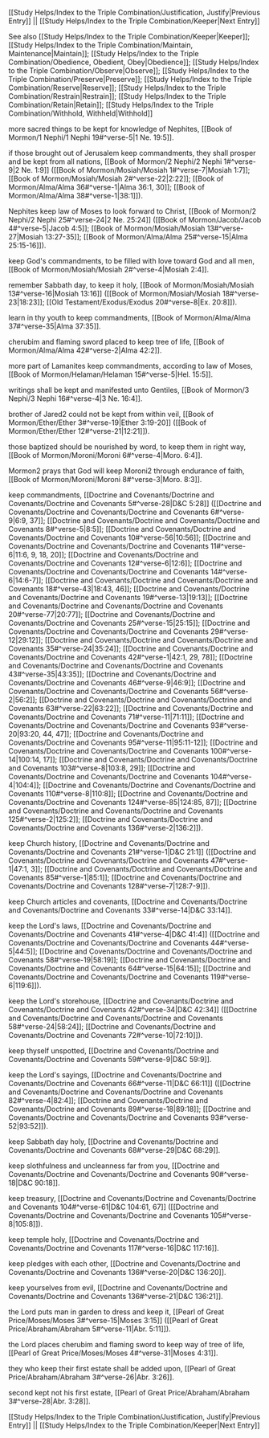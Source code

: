 [[Study Helps/Index to the Triple Combination/Justification, Justify|Previous Entry]]  ||  [[Study Helps/Index to the Triple Combination/Keeper|Next Entry]]

 See also [[Study Helps/Index to the Triple Combination/Keeper|Keeper]]; [[Study Helps/Index to the Triple Combination/Maintain, Maintenance|Maintain]]; [[Study Helps/Index to the Triple Combination/Obedience, Obedient, Obey|Obedience]]; [[Study Helps/Index to the Triple Combination/Observe|Observe]]; [[Study Helps/Index to the Triple Combination/Preserve|Preserve]]; [[Study Helps/Index to the Triple Combination/Reserve|Reserve]]; [[Study Helps/Index to the Triple Combination/Restrain|Restrain]]; [[Study Helps/Index to the Triple Combination/Retain|Retain]]; [[Study Helps/Index to the Triple Combination/Withhold, Withheld|Withhold]]

 more sacred things to be kept for knowledge of Nephites, [[Book of Mormon/1 Nephi/1 Nephi 19#^verse-5|1 Ne. 19:5]].

 if those brought out of Jerusalem keep commandments, they shall prosper and be kept from all nations, [[Book of Mormon/2 Nephi/2 Nephi 1#^verse-9|2 Ne. 1:9]] ([[Book of Mormon/Mosiah/Mosiah 1#^verse-7|Mosiah 1:7]]; [[Book of Mormon/Mosiah/Mosiah 2#^verse-22|2:22]]; [[Book of Mormon/Alma/Alma 36#^verse-1|Alma 36:1, 30]]; [[Book of Mormon/Alma/Alma 38#^verse-1|38:1]]).

 Nephites keep law of Moses to look forward to Christ, [[Book of Mormon/2 Nephi/2 Nephi 25#^verse-24|2 Ne. 25:24]] ([[Book of Mormon/Jacob/Jacob 4#^verse-5|Jacob 4:5]]; [[Book of Mormon/Mosiah/Mosiah 13#^verse-27|Mosiah 13:27-35]]; [[Book of Mormon/Alma/Alma 25#^verse-15|Alma 25:15-16]]).

 keep God's commandments, to be filled with love toward God and all men, [[Book of Mormon/Mosiah/Mosiah 2#^verse-4|Mosiah 2:4]].

 remember Sabbath day, to keep it holy, [[Book of Mormon/Mosiah/Mosiah 13#^verse-16|Mosiah 13:16]] ([[Book of Mormon/Mosiah/Mosiah 18#^verse-23|18:23]]; [[Old Testament/Exodus/Exodus 20#^verse-8|Ex. 20:8]]).

 learn in thy youth to keep commandments, [[Book of Mormon/Alma/Alma 37#^verse-35|Alma 37:35]].

 cherubim and flaming sword placed to keep tree of life, [[Book of Mormon/Alma/Alma 42#^verse-2|Alma 42:2]].

 more part of Lamanites keep commandments, according to law of Moses, [[Book of Mormon/Helaman/Helaman 15#^verse-5|Hel. 15:5]].

 writings shall be kept and manifested unto Gentiles, [[Book of Mormon/3 Nephi/3 Nephi 16#^verse-4|3 Ne. 16:4]].

 brother of Jared2 could not be kept from within veil, [[Book of Mormon/Ether/Ether 3#^verse-19|Ether 3:19-20]] ([[Book of Mormon/Ether/Ether 12#^verse-21|12:21]]).

 those baptized should be nourished by word, to keep them in right way, [[Book of Mormon/Moroni/Moroni 6#^verse-4|Moro. 6:4]].

 Mormon2 prays that God will keep Moroni2 through endurance of faith, [[Book of Mormon/Moroni/Moroni 8#^verse-3|Moro. 8:3]].

 keep commandments, [[Doctrine and Covenants/Doctrine and Covenants/Doctrine and Covenants 5#^verse-28|D&C 5:28]] ([[Doctrine and Covenants/Doctrine and Covenants/Doctrine and Covenants 6#^verse-9|6:9, 37]]; [[Doctrine and Covenants/Doctrine and Covenants/Doctrine and Covenants 8#^verse-5|8:5]]; [[Doctrine and Covenants/Doctrine and Covenants/Doctrine and Covenants 10#^verse-56|10:56]]; [[Doctrine and Covenants/Doctrine and Covenants/Doctrine and Covenants 11#^verse-6|11:6, 9, 18, 20]]; [[Doctrine and Covenants/Doctrine and Covenants/Doctrine and Covenants 12#^verse-6|12:6]]; [[Doctrine and Covenants/Doctrine and Covenants/Doctrine and Covenants 14#^verse-6|14:6-7]]; [[Doctrine and Covenants/Doctrine and Covenants/Doctrine and Covenants 18#^verse-43|18:43, 46]]; [[Doctrine and Covenants/Doctrine and Covenants/Doctrine and Covenants 19#^verse-13|19:13]]; [[Doctrine and Covenants/Doctrine and Covenants/Doctrine and Covenants 20#^verse-77|20:77]]; [[Doctrine and Covenants/Doctrine and Covenants/Doctrine and Covenants 25#^verse-15|25:15]]; [[Doctrine and Covenants/Doctrine and Covenants/Doctrine and Covenants 29#^verse-12|29:12]]; [[Doctrine and Covenants/Doctrine and Covenants/Doctrine and Covenants 35#^verse-24|35:24]]; [[Doctrine and Covenants/Doctrine and Covenants/Doctrine and Covenants 42#^verse-1|42:1, 29, 78]]; [[Doctrine and Covenants/Doctrine and Covenants/Doctrine and Covenants 43#^verse-35|43:35]]; [[Doctrine and Covenants/Doctrine and Covenants/Doctrine and Covenants 46#^verse-9|46:9]]; [[Doctrine and Covenants/Doctrine and Covenants/Doctrine and Covenants 56#^verse-2|56:2]]; [[Doctrine and Covenants/Doctrine and Covenants/Doctrine and Covenants 63#^verse-22|63:22]]; [[Doctrine and Covenants/Doctrine and Covenants/Doctrine and Covenants 71#^verse-11|71:11]]; [[Doctrine and Covenants/Doctrine and Covenants/Doctrine and Covenants 93#^verse-20|93:20, 44, 47]]; [[Doctrine and Covenants/Doctrine and Covenants/Doctrine and Covenants 95#^verse-11|95:11-12]]; [[Doctrine and Covenants/Doctrine and Covenants/Doctrine and Covenants 100#^verse-14|100:14, 17]]; [[Doctrine and Covenants/Doctrine and Covenants/Doctrine and Covenants 103#^verse-8|103:8, 29]]; [[Doctrine and Covenants/Doctrine and Covenants/Doctrine and Covenants 104#^verse-4|104:4]]; [[Doctrine and Covenants/Doctrine and Covenants/Doctrine and Covenants 110#^verse-8|110:8]]; [[Doctrine and Covenants/Doctrine and Covenants/Doctrine and Covenants 124#^verse-85|124:85, 87]]; [[Doctrine and Covenants/Doctrine and Covenants/Doctrine and Covenants 125#^verse-2|125:2]]; [[Doctrine and Covenants/Doctrine and Covenants/Doctrine and Covenants 136#^verse-2|136:2]]).

 keep Church history, [[Doctrine and Covenants/Doctrine and Covenants/Doctrine and Covenants 21#^verse-1|D&C 21:1]] ([[Doctrine and Covenants/Doctrine and Covenants/Doctrine and Covenants 47#^verse-1|47:1, 3]]; [[Doctrine and Covenants/Doctrine and Covenants/Doctrine and Covenants 85#^verse-1|85:1]]; [[Doctrine and Covenants/Doctrine and Covenants/Doctrine and Covenants 128#^verse-7|128:7-9]]).

 keep Church articles and covenants, [[Doctrine and Covenants/Doctrine and Covenants/Doctrine and Covenants 33#^verse-14|D&C 33:14]].

 keep the Lord's laws, [[Doctrine and Covenants/Doctrine and Covenants/Doctrine and Covenants 41#^verse-4|D&C 41:4]] ([[Doctrine and Covenants/Doctrine and Covenants/Doctrine and Covenants 44#^verse-5|44:5]]; [[Doctrine and Covenants/Doctrine and Covenants/Doctrine and Covenants 58#^verse-19|58:19]]; [[Doctrine and Covenants/Doctrine and Covenants/Doctrine and Covenants 64#^verse-15|64:15]]; [[Doctrine and Covenants/Doctrine and Covenants/Doctrine and Covenants 119#^verse-6|119:6]]).

 keep the Lord's storehouse, [[Doctrine and Covenants/Doctrine and Covenants/Doctrine and Covenants 42#^verse-34|D&C 42:34]] ([[Doctrine and Covenants/Doctrine and Covenants/Doctrine and Covenants 58#^verse-24|58:24]]; [[Doctrine and Covenants/Doctrine and Covenants/Doctrine and Covenants 72#^verse-10|72:10]]).

 keep thyself unspotted, [[Doctrine and Covenants/Doctrine and Covenants/Doctrine and Covenants 59#^verse-9|D&C 59:9]].

 keep the Lord's sayings, [[Doctrine and Covenants/Doctrine and Covenants/Doctrine and Covenants 66#^verse-11|D&C 66:11]] ([[Doctrine and Covenants/Doctrine and Covenants/Doctrine and Covenants 82#^verse-4|82:4]]; [[Doctrine and Covenants/Doctrine and Covenants/Doctrine and Covenants 89#^verse-18|89:18]]; [[Doctrine and Covenants/Doctrine and Covenants/Doctrine and Covenants 93#^verse-52|93:52]]).

 keep Sabbath day holy, [[Doctrine and Covenants/Doctrine and Covenants/Doctrine and Covenants 68#^verse-29|D&C 68:29]].

 keep slothfulness and uncleanness far from you, [[Doctrine and Covenants/Doctrine and Covenants/Doctrine and Covenants 90#^verse-18|D&C 90:18]].

 keep treasury, [[Doctrine and Covenants/Doctrine and Covenants/Doctrine and Covenants 104#^verse-61|D&C 104:61, 67]] ([[Doctrine and Covenants/Doctrine and Covenants/Doctrine and Covenants 105#^verse-8|105:8]]).

 keep temple holy, [[Doctrine and Covenants/Doctrine and Covenants/Doctrine and Covenants 117#^verse-16|D&C 117:16]].

 keep pledges with each other, [[Doctrine and Covenants/Doctrine and Covenants/Doctrine and Covenants 136#^verse-20|D&C 136:20]].

 keep yourselves from evil, [[Doctrine and Covenants/Doctrine and Covenants/Doctrine and Covenants 136#^verse-21|D&C 136:21]].

 the Lord puts man in garden to dress and keep it, [[Pearl of Great Price/Moses/Moses 3#^verse-15|Moses 3:15]] ([[Pearl of Great Price/Abraham/Abraham 5#^verse-11|Abr. 5:11]]).

 the Lord places cherubim and flaming sword to keep way of tree of life, [[Pearl of Great Price/Moses/Moses 4#^verse-31|Moses 4:31]].

 they who keep their first estate shall be added upon, [[Pearl of Great Price/Abraham/Abraham 3#^verse-26|Abr. 3:26]].

 second kept not his first estate, [[Pearl of Great Price/Abraham/Abraham 3#^verse-28|Abr. 3:28]].

[[Study Helps/Index to the Triple Combination/Justification, Justify|Previous Entry]]  ||  [[Study Helps/Index to the Triple Combination/Keeper|Next Entry]]